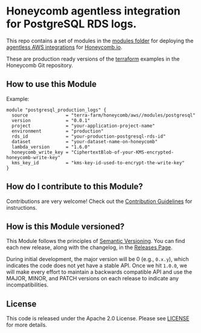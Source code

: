 # Honeycomb agentless integration for PostgreSQL RDS logs.

This repo contains a set of modules in the [modules folder](https://github.com/terra-farm/terraform-aws-honeycomb/tree/master/modules) 
for deploying the [agentless AWS integrations](https://github.com/honeycombio/agentless-integrations-for-aws) 
for [Honeycomb.io](https://honeycomb.io).

These are production ready versions of the [terraform](https://github.com/honeycombio/agentless-integrations-for-aws/tree/master/terraform) 
examples in the Honeycomb Git repository.

## How to use this Module

Example:

```hcl
module "postgresql_production_logs" {
  source              = "terra-farm/honeycomb/aws//modules/postgresql"
  version             = "0.0.1"
  project             = "your-application-project-name"
  environment         = "production"
  rds_id              = "your-production-postgresql-rds-id"
  dataset             = "your-dataset-name-on-honeycomb"
  lambda_version      = "1.6.0"
  honeycomb_write_key = "CiphertextBlob-of-your-KMS-encrypted-honeycomb-write-key"
  kms_key_id          = "kms-key-id-used-to-encrypt-the-write-key"
}
```


## How do I contribute to this Module?

Contributions are very welcome! Check out the [Contribution Guidelines](https://github.com/terra-farm/terraform-aws-honeycomb/tree/master/CONTRIBUTING.md) for instructions.


## How is this Module versioned?

This Module follows the principles of [Semantic Versioning](http://semver.org/). You can find each new release, 
along with the changelog, in the [Releases Page](https://github.com/terra-farm/terraform-aws-honeycomb/releases). 

During initial development, the major version will be 0 (e.g., `0.x.y`), which indicates the code does not yet have a 
stable API. Once we hit `1.0.0`, we will make every effort to maintain a backwards compatible API and use the MAJOR, 
MINOR, and PATCH versions on each release to indicate any incompatibilities. 


## License

This code is released under the Apache 2.0 License. 
Please see [LICENSE](https://github.com/terra-farm/terraform-aws-honeycomb/tree/master/LICENSE) for more 
details.
